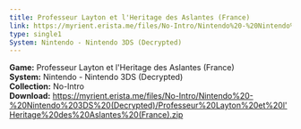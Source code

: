 ```yaml
---
title: Professeur Layton et l'Heritage des Aslantes (France)
link: https://myrient.erista.me/files/No-Intro/Nintendo%20-%20Nintendo%203DS%20(Decrypted)/Professeur%20Layton%20et%20l'Heritage%20des%20Aslantes%20(France).zip
type: single1
System: Nintendo - Nintendo 3DS (Decrypted)
---
```

<b>Game:</b> Professeur Layton et l'Heritage des Aslantes (France)<br>
<b>System:</b> Nintendo - Nintendo 3DS (Decrypted)<br>
<b>Collection:</b> No-Intro<br>
<b>Download:</b> https://myrient.erista.me/files/No-Intro/Nintendo%20-%20Nintendo%203DS%20(Decrypted)/Professeur%20Layton%20et%20l'Heritage%20des%20Aslantes%20(France).zip